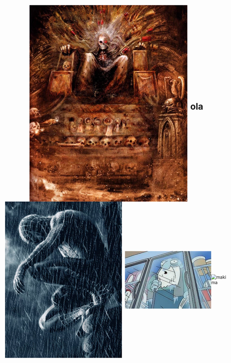 <div style="display: flex; justify-content: center; align-items: center;">
    <img src="img/emperador.webp" alt="Emperador" style="margin-right: 10px;">
    <h1>ola</h1>
</div>
<div style="display: flex; justify-content: center; align-items: center;">
  <img src="img/spiderman.gif" alt="Spiderman" style="margin-right: 10px;">
  <img src="img/congelado.jpg" alt="Congelado">
  <img src="img/makima.gif" alt="makima">
</div>